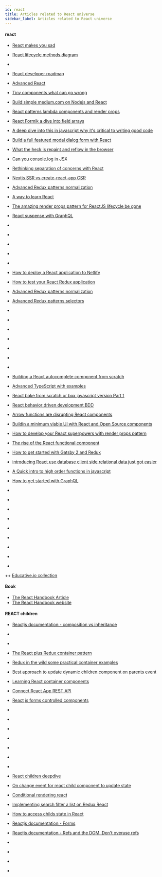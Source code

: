 ```yaml
---
id: react
title: Articles related to React universe
sidebar_label: Articles related to React universe
---
```



#### react
- [React makes you sad](https://github.com/gaearon/react-makes-you-sad)
- [React lifecycle methods diagram](https://github.com/wojtekmaj/react-lifecycle-methods-diagram)
- [](https://github.com/azat-co/react)
- [React developer roadmap](https://github.com/adam-golab/react-developer-roadmap)
- [Advanced React](https://advancedreact.com/)
- [Tiny components what can go wrong](https://blog.bitsrc.io/tiny-components-what-can-go-wrong-d6aa42d71370)
- [Build simple medium.com on Nodejs and React](https://codeburst.io/build-simple-medium-com-on-node-js-and-react-js-a278c5192f47)
- [React patterns lambda components and render props](https://itnext.io/react-patterns-lambda-components-and-render-props-c4dce3903a52)
- [React Formik a dive into field arrays](https://medium.com/@rossbulat/react-formik-a-dive-into-field-arrays-fc58fff8a791)
- [A deep dive into this in javascript why it's critical to writing good code](https://medium.freecodecamp.org/a-deep-dive-into-this-in-javascript-why-its-critical-to-writing-good-code-7dca7eb489e7)
- [Build a full featured modal dialog form with React](https://blog.bitsrc.io/build-a-full-featured-modal-dialog-form-with-react-651dcef6c571)
- [What the heck is repaint and reflow in the browser](https://blog.usejournal.com/what-the-heck-is-repaint-and-reflow-in-the-browser-b2d0fb980c08)
- [Can you console.log in JSX](https://medium.com/javascript-in-plain-english/can-you-console-log-in-jsx-732f2ad46fe1)
- [Rethinking separation of concerns with React](https://itnext.io/rethinking-separation-of-concerns-with-react-7e5de1b5c0f7)
- [Nextjs SSR vs create-react-app CSR](https://codeburst.io/next-js-ssr-vs-create-react-app-csr-7452f71599f6)
- [Advanced Redux patterns normalization](https://blog.brainsandbeards.com/advanced-redux-patterns-normalisation-6b9a5aa46e1f)
- [A way to learn React](https://itnext.io/a-way-to-learn-react-b95056eafebb)
- [The amazing render props pattern for ReactJS lifecycle be gone](https://itnext.io/the-amazing-render-props-pattern-for-react-js-lifecycle-begone-14e520fc3821)
- [React suspense with GraphQL](https://medium.com/open-graphql/react-suspense-with-graphql-d95cdef46bfe)
- []()
- []()
- []()

- []()
- []()
- [How to deploy a React application to Netlify](https://medium.freecodecamp.org/how-to-deploy-a-react-application-to-netlify-363b8a98a985)
- [How to test your React Redux application ](https://medium.com/asos-techblog/how-to-test-your-react-redux-application-48d90481a253)
- [Advanced Redux patterns normalization](https://blog.brainsandbeards.com/advanced-redux-patterns-normalisation-6b9a5aa46e1f)
- [Advanced Redux patterns selectors](https://blog.brainsandbeards.com/advanced-redux-patterns-selectors-cb9f88381d74)
- []()
- []()
- []()
- []()
- []()


- []()
- []()
- [Building a React autocomplete component from scratch](https://blog.bitsrc.io/building-a-react-autocomplete-component-from-scratch-3f4d5618aa14)
- [Advanced TypeScript with examples](https://levelup.gitconnected.com/advanced-typescript-types-with-examples-1d144e4eda9e)
- [React bake from scratch or box javascript version Part 1](https://codeburst.io/react-bake-from-scratch-or-box-javascript-version-part-1-149994a1adda)
- [React behavior driven development BDD](https://codeburst.io/react-behavior-driven-development-bdd-535afd364e5f)
- [Arrow functions are disrupting React components](https://blog.usejournal.com/arrow-functions-are-disrupting-react-components-63662d35f97b)
- [Buildin a minimum viable UI with React and Open Source components](https://medium.com/codepusher/building-a-minimum-viable-ui-with-react-and-open-source-components-3961e02418ba)
- [How to develop your React superpowers with render props pattern](https://medium.freecodecamp.org/how-to-develop-your-react-superpowers-with-the-render-props-pattern-b74e68c6d053)
- [The rise of the React functional component](https://medium.com/@mark.okeeffe_11887/the-rise-of-the-react-functional-component-138729aa1028)
- [How to get started with Gatsby 2 and Redux](https://medium.freecodecamp.org/how-to-get-started-with-gatsby-2-and-redux-ae1c543571ca)
- [introducing React use database client side relational data just got easier](https://medium.freecodecamp.org/introducing-react-use-database-client-side-relational-data-just-got-easier-d272c9465bf0)
- [A Quick intro to high order functions in javascript](https://medium.freecodecamp.org/a-quick-intro-to-higher-order-functions-in-javascript-1a014f89c6b)
- [How to get started with GraphQL](https://medium.com/@PrinceAshburton/how-to-get-started-with-graphql-a3fbe3d154a1)
- []()
- []()
- []()
- []()
- []()
- []()
- []()
- []()

-

++
[Educative.io collection](https://www.educative.io/collection/5661736652767232/5629499534213120)


#### Book
- [The React Handbook Article](https://medium.freecodecamp.org/the-react-handbook-b71c27b0a795)
- [The React Handbook website](https://reacthandbook.com/)

#### REACT children
- [Reactjs documentation - composition vs inheritance](https://reactjs.org/docs/composition-vs-inheritance.html)
- [](https://github.com/facebook/react/issues/3226)
- [](https://gist.github.com/mikeyamadeo/6bdbbfde7ff0e1c3cf3c)
- [The React plus Redux container pattern](https://www.thegreatcodeadventure.com/the-react-plus-redux-container-pattern/)
- [Redux in the wild some practical container examples](https://medium.com/@ryandrewjohnson/redux-in-the-wild-some-practical-container-examples-6fd1016f90f3)
- [Best approach to update dynamic children component on parents event](https://discuss.reactjs.org/t/best-approach-to-update-dynamic-children-component-on-parents-event/4442)
- [Learning React container components](https://css-tricks.com/learning-react-container-components/)
- [Connect React App REST API](https://www.andreasreiterer.at/connect-react-app-rest-api/)
- [React js forms controlled components](https://lorenstewart.me/2016/10/31/react-js-forms-controlled-components/)
- [](https://gerardnico.com/ui/container?404id=lang%3Ajavascript%3Areact%3Acontainer&404type=bestPageName)
- [](https://gist.github.com/sebkouba/a5ac75153ef8d8827b98)
- []()
- []()
- []()
- []()


-
- [React children deepdive](https://mxstbr.blog/2017/02/react-children-deepdive/)
- [On change event for react child component to update state](https://stackoverflow.com/questions/40795906/onchange-event-for-react-child-component-to-update-state/40851765)
- [Conditional rendering react](https://www.robinwieruch.de/conditional-rendering-react/)
- [Implementing search filter a list on Redux React](https://medium.com/@yaoxiao1222/implementing-search-filter-a-list-on-redux-react-bb5de8d0a3ad)
- [How to access childs state in React](https://stackoverflow.com/questions/27864951/how-to-access-childs-state-in-react)
- [Reactjs documentation - Forms](https://reactjs.org/docs/forms.html)
- [Reactjs documentation - Refs and the DOM. Don't overuse refs](https://reactjs.org/docs/refs-and-the-dom.html#dont-overuse-refs)
- [](https://codesandbox.io/s/8z5jm6x80)
- []()
- []()
- []()
